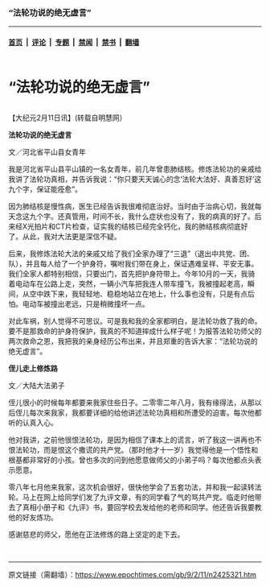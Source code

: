 ### “法轮功说的绝无虚言”

---

#### [首页](../../../..?n2425321) &nbsp;|&nbsp; [评论](../../../../../epoch-comment?n2425321) &nbsp;|&nbsp; [专题](../../../../../epoch-special?n2425321) &nbsp;|&nbsp; [禁闻](../../../../../epoch-news?n2425321) &nbsp;|&nbsp; [禁书](../../../../../books?n2425321) &nbsp;|&nbsp; [翻墙](https://github.com/gfw-breaker/nogfw/blob/master/README.md?n2425321)


<div class="column" id="artbody" itemprop="articleBody">
 <div class="whitebg">
  <div class="column">
   <div class="arttop mbottom20">
    <h1 class="title">
     “法轮功说的绝无虚言”
    </h1>
   </div>
  </div>
  <!-- article content begin -->
  <p>
   【大纪元2月11日讯】(转载自明慧网）
  </p>
  <p>
   <b>
    法轮功说的绝无虚言
   </b>
  </p>
  <p>
   文／河北省平山县女青年
  </p>
  <p>
   我是河北省平山县平山镇的一名女青年，前几年曾患肺结核。修炼法轮功的亲戚给我讲了法轮功真相，并告诉我说：“你只要天天诚心的念‘法轮大法好、真善忍好’这九个字，保证能痊愈”。
  </p>
  <p>
   因为肺结核是慢性病，医生已经告诉我很难彻底治好。当时由于治病心切，我就每天念这九个字。还真管用，时间不长，我什么症状也没有了，我的病真的好了。后来经X光拍片和CT片检查，证实我的结核已经完全钙化，我的肺结核病彻底好了。从此，我对大法更是深信不疑。
  </p>
  <p>
   后来，我修炼法轮大法的亲戚又给了我们全家办理了“三退”（退出中共党、团、队），并且每人给了一个护身符，嘱咐我们带在身上，保证遇难呈祥、平安无事。我们全家人都特别相信，只要出门，首先把护身符带上。今年10月的一天，我骑着电动车在公路上走，突然，一辆小汽车把我连人带车撞飞，我被撞起老高，瞬间，从空中跌下来，我轻轻地、稳稳地站立在地上，什么事也没有，只是有点后怕。电动车被撞出老远，只是稍微撞坏一点。
  </p>
  <p>
   对此车祸，别人觉得不可思议。可是我和我的全家都明白，是法轮功救了我的命。要不是那救命的护身符保护，我真的不知道摔成什么样子呢！为报答法轮功师父的两次救命之恩，我把我的亲身经历公布出来，并且郑重的告诉大家：“法轮功说的绝无虚言”。
  </p>
  <p>
   <b>
    侄儿走上修炼路
   </b>
  </p>
  <p>
   文／大陆大法弟子
  </p>
  <p>
   侄儿很小的时候每年都要来我家住些日子。二零零二年八月，我有缘得法，从那以后侄儿每次来我家，我都要详细的给他讲述法轮功真相和所遭受的迫害。每次他都听的认真入心。
  </p>
  <p>
   他对我讲，之前他很恨法轮功，是因为相信了课本上的谎言，听了我这一讲再也不恨法轮功，而是恨这个撒谎的共产党。（那时他才十一岁）我觉得他是一个悟性和根基都非常好的小孩。曾也多次的问到他愿意做师父的小弟子吗？每次他都点头表示愿意。
  </p>
  <p>
   零八年七月他来我家，这次机会很好，很快他学会了五套功法，并和我一起读转法轮。马上在网上给同学们发了九评文章，有的同学看了气的骂共产党。临走时他带去了真相小册子和《九评》书，要回学校去发给他的老师和同学。他还告诉我要教他的好友炼功。
  </p>
  <p>
   感谢慈悲的师父，愿他在正法修炼的路上坚定的走下去。
   <font color="#ffffff">
    (http://www.dajiyuan.com)
   </font>
  </p>
  <!-- article content end -->
 </div>
</div>


---

原文链接（需翻墙）：https://www.epochtimes.com/gb/9/2/11/n2425321.htm